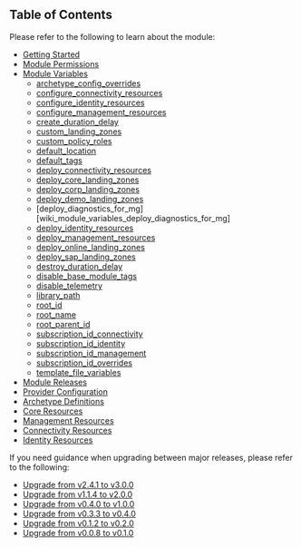 <!-- markdownlint-disable first-line-h1 -->
## Table of Contents

Please refer to the following to learn about the module:

- [Getting Started][wiki_getting_started]
- [Module Permissions][wiki_module_permissions]
- [Module Variables][wiki_module_variables]
  - [archetype_config_overrides][wiki_module_variables_archetype_config_overrides]
  - [configure_connectivity_resources][wiki_module_variables_configure_connectivity_resources]
  - [configure_identity_resources][wiki_module_variables_configure_identity_resources]
  - [configure_management_resources][wiki_module_variables_configure_management_resources]
  - [create_duration_delay][wiki_module_variables_create_duration_delay]
  - [custom_landing_zones][wiki_module_variables_custom_landing_zones]
  - [custom_policy_roles][wiki_module_variables_custom_policy_roles]
  - [default_location][wiki_module_variables_default_location]
  - [default_tags][wiki_module_variables_default_tags]
  - [deploy_connectivity_resources][wiki_module_variables_deploy_connectivity_resources]
  - [deploy_core_landing_zones][wiki_module_variables_deploy_core_landing_zones]
  - [deploy_corp_landing_zones][wiki_module_variables_deploy_corp_landing_zones]
  - [deploy_demo_landing_zones][wiki_module_variables_deploy_demo_landing_zones]
  - [deploy_diagnostics_for_mg][wiki_module_variables_deploy_diagnostics_for_mg]
  - [deploy_identity_resources][wiki_module_variables_deploy_identity_resources]
  - [deploy_management_resources][wiki_module_variables_deploy_management_resources]
  - [deploy_online_landing_zones][wiki_module_variables_deploy_online_landing_zones]
  - [deploy_sap_landing_zones][wiki_module_variables_deploy_sap_landing_zones]
  - [destroy_duration_delay][wiki_module_variables_destroy_duration_delay]
  - [disable_base_module_tags][wiki_module_variables_disable_base_module_tags]
  - [disable_telemetry][wiki_module_variables_disable_telemetry]
  - [library_path][wiki_module_variables_library_path]
  - [root_id][wiki_module_variables_root_id]
  - [root_name][wiki_module_variables_root_name]
  - [root_parent_id][wiki_module_variables_root_parent_id]
  - [subscription_id_connectivity][wiki_module_variables_subscription_id_connectivity]
  - [subscription_id_identity][wiki_module_variables_subscription_id_identity]
  - [subscription_id_management][wiki_module_variables_subscription_id_management]
  - [subscription_id_overrides][wiki_module_variables_subscription_id_overrides]
  - [template_file_variables][wiki_module_variables_template_file_variables]
- [Module Releases][wiki_module_releases]
- [Provider Configuration][wiki_provider_configuration]
- [Archetype Definitions][wiki_archetype_definitions]
- [Core Resources][wiki_core_resources]
- [Management Resources][wiki_management_resources]
- [Connectivity Resources][wiki_connectivity_resources]
- [Identity Resources][wiki_identity_resources]

If you need guidance when upgrading between major releases, please refer to the following:

- [Upgrade from v2.4.1 to v3.0.0][wiki_upgrade_from_v2_4_1_to_v3_0_0]
- [Upgrade from v1.1.4 to v2.0.0][wiki_upgrade_from_v1_1_4_to_v2_0_0]
- [Upgrade from v0.4.0 to v1.0.0][wiki_upgrade_from_v0_4_0_to_v1_0_0]
- [Upgrade from v0.3.3 to v0.4.0][wiki_upgrade_from_v0_3_3_to_v0_4_0]
- [Upgrade from v0.1.2 to v0.2.0][wiki_upgrade_from_v0_1_2_to_v0_2_0]
- [Upgrade from v0.0.8 to v0.1.0][wiki_upgrade_from_v0_0_8_to_v0_1_0]

 [//]: # (************************)
 [//]: # (INSERT LINK LABELS BELOW)
 [//]: # (************************)

[wiki_getting_started]:               %5BUser-Guide%5D-Getting-Started "Wiki - Getting Started"
[wiki_module_permissions]:            %5BUser-Guide%5D-Module-Permissions "Wiki - Module Permissions"
[wiki_module_variables]:              %5BUser-Guide%5D-Module-Variables "Wiki - Module Variables"
[wiki_module_releases]:               %5BUser-Guide%5D-Module-Releases "Wiki - Module Releases"
[wiki_provider_configuration]:        %5BUser-Guide%5D-Provider-Configuration "Wiki - Provider Configuration"
[wiki_archetype_definitions]:         %5BUser-Guide%5D-Archetype-Definitions "Wiki - Archetype Definitions"
[wiki_core_resources]:                %5BUser-Guide%5D-Core-Resources "Wiki - Core Resources"
[wiki_management_resources]:          %5BUser-Guide%5D-Management-Resources "Wiki - Management Resources"
[wiki_connectivity_resources]:        %5BUser-Guide%5D-Connectivity-Resources "Wiki - Connectivity Resources"
[wiki_identity_resources]:            %5BUser-Guide%5D-Identity-Resources "Wiki - Identity Resources"
[wiki_upgrade_from_v2_4_1_to_v3_0_0]: %5BUser-Guide%5D-Upgrade-from-v2.4.1-to-v3.0.0 "Wiki - Upgrade from v2.4.1 to v3.0.0"
[wiki_upgrade_from_v1_1_4_to_v2_0_0]: %5BUser-Guide%5D-Upgrade-from-v1.1.4-to-v2.0.0 "Wiki - Upgrade from v1.1.4 to v2.0.0"
[wiki_upgrade_from_v0_4_0_to_v1_0_0]: %5BUser-Guide%5D-Upgrade-from-v0.4.0-to-v1.0.0 "Wiki - Upgrade from v0.4.0 to v1.0.0"
[wiki_upgrade_from_v0_3_3_to_v0_4_0]: %5BUser-Guide%5D-Upgrade-from-v0.3.3-to-v0.4.0 "Wiki - Upgrade from v0.3.3 to v0.4.0"
[wiki_upgrade_from_v0_1_2_to_v0_2_0]: %5BUser-Guide%5D-Upgrade-from-v0.1.2-to-v0.2.0 "Wiki - Upgrade from v0.1.2 to v0.2.0"
[wiki_upgrade_from_v0_0_8_to_v0_1_0]: %5BUser-Guide%5D-Upgrade-from-v0.0.8-to-v0.1.0 "Wiki - Upgrade from v0.0.8 to v0.1.0"

[wiki_module_variables_archetype_config_overrides]:       %5BVariables%5D-archetype_config_overrides "Instructions for how to use the archetype_config_overrides variable."
[wiki_module_variables_configure_connectivity_resources]: %5BVariables%5D-configure_connectivity_resources "Instructions for how to use the configure_connectivity_resources variable."
[wiki_module_variables_configure_identity_resources]:     %5BVariables%5D-configure_identity_resources "Instructions for how to use the configure_identity_resources variable."
[wiki_module_variables_configure_management_resources]:   %5BVariables%5D-configure_management_resources "Instructions for how to use the configure_management_resources variable."
[wiki_module_variables_create_duration_delay]:            %5BVariables%5D-create_duration_delay "Instructions for how to use the create_duration_delay variable."
[wiki_module_variables_custom_landing_zones]:             %5BVariables%5D-custom_landing_zones "Instructions for how to use the custom_landing_zones variable."
[wiki_module_variables_custom_policy_roles]:              %5BVariables%5D-custom_policy_roles "Instructions for how to use the custom_policy_roles variable."
[wiki_module_variables_default_location]:                 %5BVariables%5D-default_location "Instructions for how to use the default_location variable."
[wiki_module_variables_default_tags]:                     %5BVariables%5D-default_tags "Instructions for how to use the default_tags variable."
[wiki_module_variables_deploy_connectivity_resources]:    %5BVariables%5D-deploy_connectivity_resources "Instructions for how to use the deploy_connectivity_resources variable."
[wiki_module_variables_deploy_core_landing_zones]:        %5BVariables%5D-deploy_core_landing_zones "Instructions for how to use the deploy_core_landing_zones variable."
[wiki_module_variables_deploy_corp_landing_zones]:        %5BVariables%5D-deploy_corp_landing_zones "Instructions for how to use the deploy_corp_landing_zones variable."
[wiki_module_variables_deploy_demo_landing_zones]:        %5BVariables%5D-deploy_demo_landing_zones "Instructions for how to use the deploy_demo_landing_zones variable."
[wiki_module_variables_deploy_identity_resources]:        %5BVariables%5D-deploy_identity_resources "Instructions for how to use the deploy_identity_resources variable."
[wiki_module_variables_deploy_management_resources]:      %5BVariables%5D-deploy_management_resources "Instructions for how to use the deploy_management_resources variable."
[wiki_module_variables_deploy_online_landing_zones]:      %5BVariables%5D-deploy_online_landing_zones "Instructions for how to use the deploy_online_landing_zones variable."
[wiki_module_variables_deploy_sap_landing_zones]:         %5BVariables%5D-deploy_sap_landing_zones "Instructions for how to use the deploy_sap_landing_zones variable."
[wiki_module_variables_destroy_duration_delay]:           %5BVariables%5D-destroy_duration_delay "Instructions for how to use the destroy_duration_delay variable."
[wiki_module_variables_disable_base_module_tags]:         %5BVariables%5D-disable_base_module_tags "Instructions for how to use the disable_base_module_tags variable."
[wiki_module_variables_disable_telemetry]:                %5BVariables%5D-disable_telemetry "Instructions for how to use the disable_telemetry variable."
[wiki_module_variables_library_path]:                     %5BVariables%5D-library_path "Instructions for how to use the library_path variable."
[wiki_module_variables_root_id]:                          %5BVariables%5D-root_id "Instructions for how to use the root_id variable."
[wiki_module_variables_root_name]:                        %5BVariables%5D-root_name "Instructions for how to use the root_name variable."
[wiki_module_variables_root_parent_id]:                   %5BVariables%5D-root_parent_id "Instructions for how to use the root_parent_id variable."
[wiki_module_variables_subscription_id_connectivity]:     %5BVariables%5D-subscription_id_connectivity "Instructions for how to use the subscription_id_connectivity variable."
[wiki_module_variables_subscription_id_identity]:         %5BVariables%5D-subscription_id_identity "Instructions for how to use the subscription_id_identity variable."
[wiki_module_variables_subscription_id_management]:       %5BVariables%5D-subscription_id_management "Instructions for how to use the subscription_id_management variable."
[wiki_module_variables_subscription_id_overrides]:        %5BVariables%5D-subscription_id_overrides "Instructions for how to use the subscription_id_overrides variable."
[wiki_module_variables_template_file_variables]:          %5BVariables%5D-template_file_variables "Instructions for how to use the template_file_variables variable."
